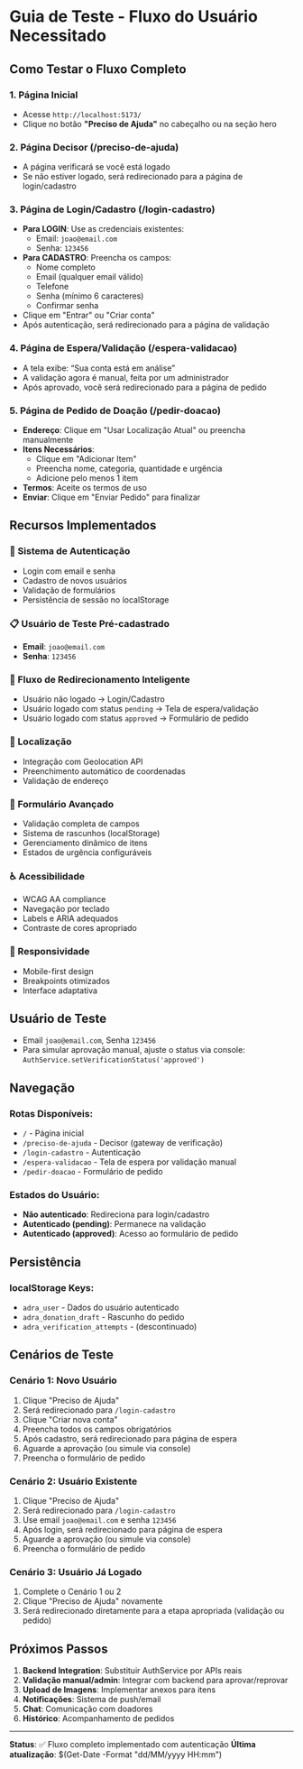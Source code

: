 # Guia de Teste - Fluxo do Usuário Necessitado

## Como Testar o Fluxo Completo

### 1. Página Inicial
- Acesse `http://localhost:5173/`
- Clique no botão **"Preciso de Ajuda"** no cabeçalho ou na seção hero

### 2. Página Decisor (/preciso-de-ajuda)
- A página verificará se você está logado
- Se não estiver logado, será redirecionado para a página de login/cadastro

### 3. Página de Login/Cadastro (/login-cadastro)
- **Para LOGIN**: Use as credenciais existentes:
  - Email: `joao@email.com`
  - Senha: `123456`
- **Para CADASTRO**: Preencha os campos:
  - Nome completo
  - Email (qualquer email válido)
  - Telefone
  - Senha (mínimo 6 caracteres)
  - Confirmar senha
- Clique em "Entrar" ou "Criar conta"
- Após autenticação, será redirecionado para a página de validação

### 4. Página de Espera/Validação (/espera-validacao)
- A tela exibe: “Sua conta está em análise”
- A validação agora é manual, feita por um administrador
- Após aprovado, você será redirecionado para a página de pedido

### 5. Página de Pedido de Doação (/pedir-doacao)
- **Endereço**: Clique em "Usar Localização Atual" ou preencha manualmente
- **Itens Necessários**: 
  - Clique em "Adicionar Item"
  - Preencha nome, categoria, quantidade e urgência
  - Adicione pelo menos 1 item
- **Termos**: Aceite os termos de uso
- **Enviar**: Clique em "Enviar Pedido" para finalizar

## Recursos Implementados

### 🔐 Sistema de Autenticação
- Login com email e senha
- Cadastro de novos usuários
- Validação de formulários
- Persistência de sessão no localStorage

### 📋 Usuário de Teste Pré-cadastrado
- **Email**: `joao@email.com`
- **Senha**: `123456`

### 🔄 Fluxo de Redirecionamento Inteligente
- Usuário não logado → Login/Cadastro
- Usuário logado com status `pending` → Tela de espera/validação
- Usuário logado com status `approved` → Formulário de pedido

### 📍 Localização
- Integração com Geolocation API
- Preenchimento automático de coordenadas
- Validação de endereço

### 📝 Formulário Avançado
- Validação completa de campos
- Sistema de rascunhos (localStorage)
- Gerenciamento dinâmico de itens
- Estados de urgência configuráveis

### ♿ Acessibilidade
- WCAG AA compliance
- Navegação por teclado
- Labels e ARIA adequados
- Contraste de cores apropriado

### 📱 Responsividade
- Mobile-first design
- Breakpoints otimizados
- Interface adaptativa

## Usuário de Teste

- Email `joao@email.com`, Senha `123456`
- Para simular aprovação manual, ajuste o status via console:
  `AuthService.setVerificationStatus('approved')`

## Navegação

### Rotas Disponíveis:
- `/` - Página inicial
- `/preciso-de-ajuda` - Decisor (gateway de verificação)
- `/login-cadastro` - Autenticação
- `/espera-validacao` - Tela de espera por validação manual
- `/pedir-doacao` - Formulário de pedido

### Estados do Usuário:
- **Não autenticado**: Redireciona para login/cadastro
- **Autenticado (pending)**: Permanece na validação
- **Autenticado (approved)**: Acesso ao formulário de pedido

## Persistência

### localStorage Keys:
- `adra_user` - Dados do usuário autenticado
- `adra_donation_draft` - Rascunho do pedido
- `adra_verification_attempts` - (descontinuado)

## Cenários de Teste

### Cenário 1: Novo Usuário
1. Clique "Preciso de Ajuda"
2. Será redirecionado para `/login-cadastro`
3. Clique "Criar nova conta"
4. Preencha todos os campos obrigatórios
5. Após cadastro, será redirecionado para página de espera
6. Aguarde a aprovação (ou simule via console)
7. Preencha o formulário de pedido

### Cenário 2: Usuário Existente
1. Clique "Preciso de Ajuda"
2. Será redirecionado para `/login-cadastro`
3. Use email `joao@email.com` e senha `123456`
4. Após login, será redirecionado para página de espera
5. Aguarde a aprovação (ou simule via console)
6. Preencha o formulário de pedido

### Cenário 3: Usuário Já Logado
1. Complete o Cenário 1 ou 2
2. Clique "Preciso de Ajuda" novamente
3. Será redirecionado diretamente para a etapa apropriada (validação ou pedido)

## Próximos Passos

1. **Backend Integration**: Substituir AuthService por APIs reais
2. **Validação manual/admin**: Integrar com backend para aprovar/reprovar
3. **Upload de Imagens**: Implementar anexos para itens
4. **Notificações**: Sistema de push/email
5. **Chat**: Comunicação com doadores
6. **Histórico**: Acompanhamento de pedidos

---

**Status**: ✅ Fluxo completo implementado com autenticação
**Última atualização**: $(Get-Date -Format "dd/MM/yyyy HH:mm")
